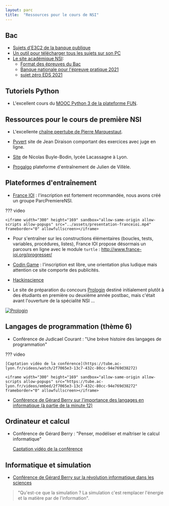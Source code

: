 ```yaml
---
layout: parc
title:  "Ressources pour le cours de NSI"
---
```


## Bac

* [Sujets d'E3C2 de la banque publique](http://quandjepasselebac.education.fr/e3c/#BNS%2FBac%20G%C3%A9n%C3%A9ral%2FEnseignements%20de%20sp%C3%A9cialit%C3%A9%2FSp%C3%A9cialit%C3%A9%20num%C3%A9rique%20et%20sciences%20informatiques%2Fe3c-2)
* [Un outil pour télécharger tous les sujets sur son PC](https://github.com/frederic-junier/Outils/blob/master/telechargement_e3c/telecharger_e3c.py)
* [Le site académique NSI](https://nsi.enseigne.ac-lyon.fr/spip/):
    * [Format des épreuves du Bac](https://nsi.enseigne.ac-lyon.fr/spip/spip.php?article10)
    * [Banque nationale pour l'épreuve pratique 2021](https://nsi.enseigne.ac-lyon.fr/spip/spip.php?article81)
    * [sujet zéro EDS 2021](https://nsi.enseigne.ac-lyon.fr/spip/spip.php?article78)


## Tutoriels Python

* L'excellent cours du [MOOC Python 3 de la plateforme FUN](https://www.youtube.com/channel/UCIlUBOXnXjxdjmL_atU53kA).


## Ressources pour le cours de première NSI

* L'excellente [chaîne peertube de Pierre Marquestaut](https://peertube.lyceeconnecte.fr/video-channels/pierre.marquestaut_channel/videos).

* [Pyvert](https://diraison.github.io/Pyvert/) site de Jean Diraison comportant  des exercices avec juge en ligne.

* [Site](http://www.mathinfo.ovh/Premiere_NSI/00_Progression/index.html) de Nicolas Buyle-Bodin, lycée Lacassagne à Lyon.

*  [Progalgo](https://progalgo.fr/) plateforme d'entraînement de Julien de Villèle.


## Plateformes d'entraînement 

* [France IOI](http://www.france-ioi.org/) : l'inscription est fortement recommandée, nous avons créé un groupe ParcPremiereNSI.

??? video

    <iframe width="300" height="169" sandbox="allow-same-origin allow-scripts allow-popups" src="../assets/presentation-franceioi.mp4" frameborder="0" allowfullscreen></iframe>
    

* Pour s'entraîner sur les constructions élémentaires (boucles, tests, variables, procédures, listes), France IOI propose désormais un parcours en ligne avec le module `turtle`  : <http://www.france-ioi.org/progresser/>

* [Codin Game](https://www.codingame.com) : l'inscription est libre, une orientation plus ludique mais attention ce  site comporte des publicités.

* [Hackinscience](https://www.hackinscience.org)

* Le site de préparation du  concours [Prologin](https://prologin.org/) destiné initialement plutôt à des étudiants en première ou deuxième année postbac, mais c'était avant l'ouverture de la spécialité NSI ... 

[![Prologin](assets/prologin.png "logo prologin")](https://prologin.org/)
    


## Langages de programmation (thème 6) 

* Conférence de Judicael Courant : "Une brève histoire des langages de programmation"

??? video
    
    [Captation vidéo de la conférence](https://tube.ac-lyon.fr/videos/watch/2f7065e3-13c7-432c-80cc-94e769d38272)

    <iframe width="300" height="169" sandbox="allow-same-origin allow-scripts allow-popups" src="https://tube.ac-lyon.fr/videos/embed/2f7065e3-13c7-432c-80cc-94e769d38272" frameborder="0" allowfullscreen></iframe>

* [Conférence de Gérard Berry sur l'importance des langages en informatique (à partie de la minute 12)](https://www.college-de-france.fr/site/gerard-berry/course-2015-11-04-16h00.htm)

## Ordinateur et calcul

* Conférence de Gérard Berry : "Penser, modéliser et maîtriser le calcul informatique"

    [Captation vidéo de la conférence](https://www.college-de-france.fr/site/gerard-berry/inaugural-lecture-2009-11-19-18h00.htm)
    
## Informatique et simulation
    
* [Conférence de Gérard Berry sur la révolution informatique dans les sciences](https://www.college-de-france.fr/site/gerard-berry/course-2015-01-28-16h00.htm)

> "Qu'est-ce que la simulation ? La simulation c'est remplacer l'énergie et la matière par de l'information".




